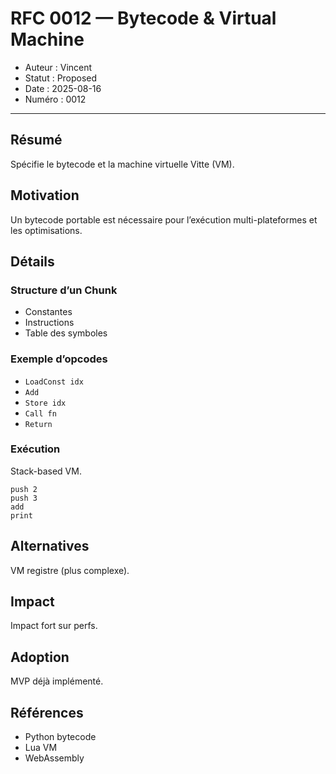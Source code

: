 # RFC 0012 — Bytecode & Virtual Machine

- Auteur : Vincent  
- Statut : Proposed  
- Date : 2025-08-16  
- Numéro : 0012  

---

## Résumé
Spécifie le bytecode et la machine virtuelle Vitte (VM).

## Motivation
Un bytecode portable est nécessaire pour l’exécution multi-plateformes et les optimisations.

## Détails
### Structure d’un Chunk
- Constantes  
- Instructions  
- Table des symboles  

### Exemple d’opcodes
- `LoadConst idx`  
- `Add`  
- `Store idx`  
- `Call fn`  
- `Return`  

### Exécution
Stack-based VM.  

```text
push 2
push 3
add
print
```

## Alternatives
VM registre (plus complexe).  

## Impact
Impact fort sur perfs.  

## Adoption
MVP déjà implémenté.  

## Références
- Python bytecode  
- Lua VM  
- WebAssembly  

